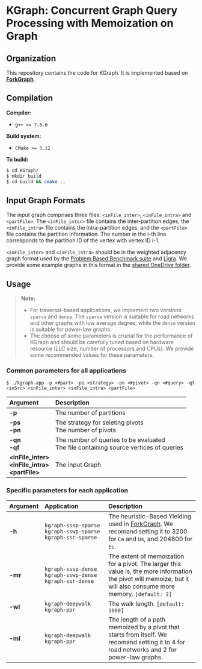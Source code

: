 # KGraph: Concurrent Graph Query Processing with Memoization on Graph


Organization
--------

This repository contains the code for KGraph. It is implemented based on [**ForkGraph**](https://github.com/Xtra-Computing/ForkGraph).


Compilation
--------

**Compiler:**
* `g++ >= 7.5.0`


**Build system:**
* `CMake >= 3.12`


**To build:**
```sh
$ cd KGraph/
$ mkdir build
$ cd build && cmake ..
```


Input Graph Formats
-----------
The input graph comprises three files: `<inFile_inter>`, `<inFile_intra>` and `<partFile>`. The `<inFile_inter>` file contains the inter-partition edges, the `<inFile_intra>` file contains the intra-partition edges, and the `<partFile>` file contains the partition information. The number in the i-th line corresponds to the partition ID of the vertex with vertex ID i-1. 

`<inFile_inter>` and `<inFile_intra>` should be in the weighted adjacency graph format used by the [Problem Based Benchmark suite](http://www.cs.cmu.edu/~pbbs/benchmarks/graphIO.html) and [Ligra](https://github.com/jshun/ligra). We provide some example graphs in this format in the [shared OneDrive folder](https://1drv.ms/f/s!Avm-79-w1WHbgZMrEm3hMYBFnwY4vQ?e=JxtXju).


Usage
-----------
> **Note:**
> - For traversal-based applications, we implement two versions: `sparse` and `dense`. The `sparse` version is suitable for road networks and other graphs with low average degree, while the `dense` version is suitable for power-law graphs.
> - The choose of some parameters is crucial for the performance of KGraph and should be carefully tuned based on hardware resource (LLC size, number of processors and CPUs). We provide some recommended values for these parameters.

### Common parameters for all applications
```
$ ./kgraph-app -p <#part> -ps <strategy> -pn <#pivot> -qn <#query> -qf <inSrc> <inFile_inter> <inFile_intra> <partFile>
```
| Argument  | Description |
| :-----| :---- |
| **-p** | The number of partitions |
| **-ps<br>-pn** | The strategy for seleting pivots <br> The number of pivots |
| **-qn<br>-qf** | The number of queries to be evaluated <br> The file containing source vertices of queries |
| **\<inFile_inter\><br>\<inFile_intra\><br>\<partFile\>** | The input Graph |

### Specific parameters for each application

| Argument | Application&emsp;&emsp;&emsp;&emsp; | Description |
| :-----| :----- | :---- |
| **-h** | `kgraph-sssp-sparse`<br> `kgraph-sswp-sparse` <br> `kgraph-ssr-sparse` | The heuristic-Based Yielding used in [ForkGraph](https://github.com/Xtra-Computing/ForkGraph). We recomand setting it to 3200 for `Ca` and `Us`, and 204800 for `Eu`. |
| **-mr** | `kgraph-sssp-dense`<br> `kgraph-sswp-dense` <br> `kgraph-ssr-dense` | The extent of memoization for a pivot. The larger this value is, the more information the pivot will memoize, but it will also consume more memory. `[default: 2]` |
| **-wl** | `kgraph-deepwalk` <br>  `kgraph-ppr` | The walk length. `[default: 1000]` |
| **-ml** | `kgraph-deepwalk` <br>  `kgraph-ppr` | The length of a path memoized by a pivot that starts from itself. We recomand setting it to 4 for road networks and 2 for power-law graphs. |
